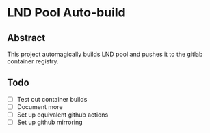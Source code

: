 # LND Pool Auto-build

## Abstract

This project automagically builds LND pool and pushes it to the gitlab container registry.


## Todo

- [ ] Test out container builds
- [ ] Document more
- [ ] Set up equivalent github actions
- [ ] Set up github mirroring
